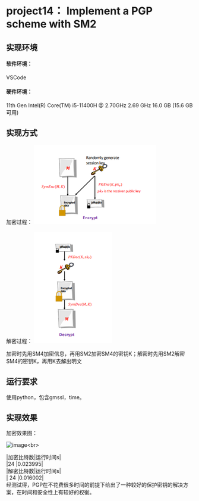 # project14： Implement a PGP scheme with SM2
## 实现环境
#### 软件环境：
VSCode
#### 硬件环境：
11th Gen Intel(R) Core(TM) i5-11400H @ 2.70GHz   2.69 GHz 16.0 GB (15.6 GB 可用)

## 实现方式
加密过程：
![image](https://github.com/cscs666/homework_group_81/blob/main/project14/%25S_R%7DOBJMG_%7DD%25B%7D4DJ1%24D2.png)<br>   
解密过程：
![image](https://github.com/cscs666/homework_group_81/blob/main/project14/YZ5SATBAKFGQ%60%60_XXXE%7DAPH.png)<br>   

加密时先用SM4加密信息，再用SM2加密SM4的密钥K；解密时先用SM2解密SM4的密钥K，再用K去解出明文
## 运行要求
使用python，包含gmssl，time。
## 实现效果
加密效果图：

![image](https://github.com/cscs666/homework_group_81/blob/main/project14/C26%7DV4%5D\(L%5DFX%25U44E%7DN9E%243.png)<br>  

|加密比特数|运行时间s|  
|24       |0.023995|   
|解密比特数|运行时间s|   
| 24      |0.016002|  
经测试得，PGP在不花费很多时间的前提下给出了一种较好的保护密钥的解决方案，在时间和安全性上有较好的权衡。
